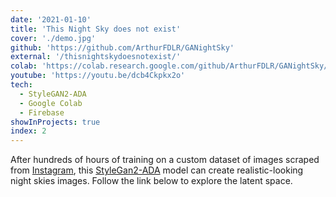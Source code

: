 ```yaml
---
date: '2021-01-10'
title: 'This Night Sky does not exist'
cover: './demo.jpg'
github: 'https://github.com/ArthurFDLR/GANightSky'
external: '/thisnightskydoesnotexist/'
colab: 'https://colab.research.google.com/github/ArthurFDLR/GANightSky/blob/main/GANightSky.ipynb'
youtube: 'https://youtu.be/dcb4Ckpkx2o'
tech:
  - StyleGAN2-ADA
  - Google Colab
  - Firebase
showInProjects: true
index: 2
---
```


After hundreds of hours of training on a custom dataset of images scraped from [Instagram](https://www.instagram.com/), this [StyleGan2-ADA](https://github.com/NVlabs/stylegan2-ada) model can create realistic-looking night skies images. Follow the link below to explore the latent space.

